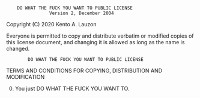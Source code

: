         DO WHAT THE FUCK YOU WANT TO PUBLIC LICENSE 
                    Version 2, December 2004 

 Copyright (C) 2020 Kento A. Lauzon

 Everyone is permitted to copy and distribute verbatim or modified 
 copies of this license document, and changing it is allowed as long 
 as the name is changed. 

            DO WHAT THE FUCK YOU WANT TO PUBLIC LICENSE 
   TERMS AND CONDITIONS FOR COPYING, DISTRIBUTION AND MODIFICATION 

  0. You just DO WHAT THE FUCK YOU WANT TO.
